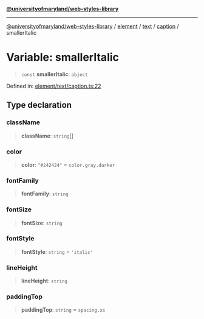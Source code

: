 [**@universityofmaryland/web-styles-library**](../../../../../../README.md)

***

[@universityofmaryland/web-styles-library](../../../../../../README.md) / [element](../../../../../README.md) / [text](../../../README.md) / [caption](../README.md) / smallerItalic

# Variable: smallerItalic

> `const` **smallerItalic**: `object`

Defined in: [element/text/caption.ts:22](https://github.com/UMD-Digital/design-system/blob/7fa144f196ef5f0ef2b372670136735f5a5c9236/packages/styles/source/element/text/caption.ts#L22)

## Type declaration

### className

> **className**: `string`[]

### color

> **color**: `"#242424"` = `color.gray.darker`

### fontFamily

> **fontFamily**: `string`

### fontSize

> **fontSize**: `string`

### fontStyle

> **fontStyle**: `string` = `'italic'`

### lineHeight

> **lineHeight**: `string`

### paddingTop

> **paddingTop**: `string` = `spacing.xs`
